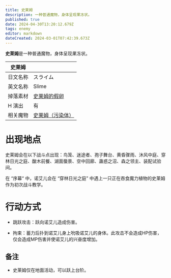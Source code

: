 ```yaml
---
title: 史莱姆
description: 一种普通魔物，身体呈现果冻状。
published: true
date: 2024-04-30T13:20:12.679Z
tags: enemy
editor: markdown
dateCreated: 2024-03-01T07:42:39.673Z
---
```


**史莱姆**是一种普通魔物，身体呈现果冻状。

<!-- 在这里放置图像 -->

| 史莱姆 ||
| - | - |
| 日文名称 | <span lang="ja">スライム</span> |
| 英文名称 | Slime |
| 掉落素材 | [史莱姆的假卵](/zh/item/fake-slime-egg) |
| H 演出 | 有 |
| 相关魔物 | [史莱姆（污染体）](/zh/enemy/slime-contaminated) |

# 出现地点

史莱姆会在以下战斗点出现：鸟笼、迷途者、孢子舞台、黄昏骤雨、沐风中庭、穿林日光之庭、酸木前餐、湖面蜃景、空中回廊、蛊惑之沼、森之领主、装配试验间。

在 “序幕“ 中，诺艾儿会在 “穿林日光之庭” 中遇上一只正在吞食魔力植物的史莱姆作为初次战斗教学。

# 行动方式

- 跳跃攻击：跃向诺艾儿造成伤害。

- 拘束：蓄力后扑到诺艾儿身上吮吸诺艾儿的身体。此攻击不会造成HP伤害，仅会造成MP伤害并使诺艾儿的兴奋度增加。

## 备注

- 史莱姆仅在地面活动，可以跃上台阶。
